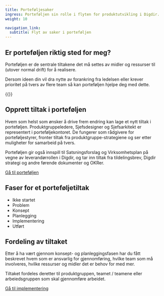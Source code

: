 ```yaml
---
title: Porteføljesaker
ingress: Porteføljen sin rolle i flyten for produktutvikling i Digdir.
weight: 10

navigation_link:
  subtitle: Flyt av saker i porteføljen
---
```



## Er porteføljen riktig sted for meg?
Porteføljen er de sentrale tiltakene det må settes av midler og ressurser til (utover normal drift) for å realisere.  

Dersom ideen din vil dra nytte av forankring fra ledelsen eller krever prioritet på tvers av flere team så kan porteføljen hjelpe deg med dette.

{{<sibling-pages>}}


## Opprett tiltak i porteføljen
Hvem som helst som ønsker å drive frem endring kan lage et nytt tiltak i porteføljen. Produktgruppeledere, Sjefsdesigner og Sjefsarkitekt er representert i porteføljekontoret. De fungerer som rådgivere for porteføljestyrer, fronter tiltak fra produktgruppe-strategiene og ser etter muligheter for samarbeid på tvers.  

Porteføljen gir også innspill til Satsningsforslag og Virksomhetsplan på vegne av leverandørrollen i Digdir, og tar inn tiltak fra tildelingsbrev, Digdir strategi og andre førende dokumenter og OKRer.  

[Gå til porteføljen](https://github.com/digdir/portfolio)


## Faser for et porteføljetiltak

- Ikke startet
- Problem
- Konsept
- Planlegging
- Implementering
- Utført


## Fordeling av tiltaket
Etter å ha vært gjennom konsept- og planleggingsfasen har du fått beskrevet hvem som er ansvarlig for gjennomføring, hvilke team som må involveres, hvilke ressurser og midler det er behov for med mer.  

Tiltaket fordeles deretter til produktgruppen, teamet / teamene eller arbeiedsgruppen som skal gjennomføre arbeidet.

[Gå til implementering](../../flyt#implementering)
